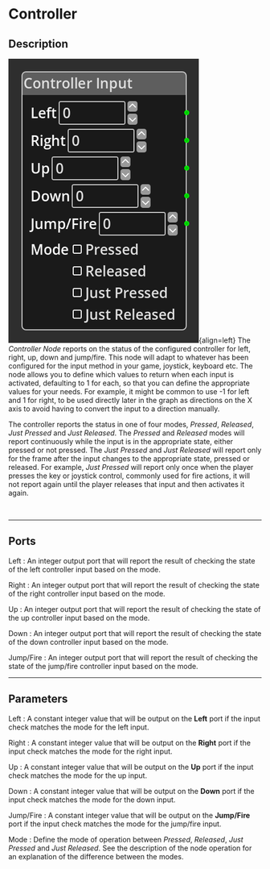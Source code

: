 
# Controller


## Description

![Controller Node](../../assets/nodes/controllerinput_node.png){align=left} The
*Controller Node* reports on the status of the configured controller for left,
right, up, down and jump/fire. This node will adapt to whatever has been
configured for the input method in your game, joystick, keyboard etc. The node
allows you to define which values to return when each input is activated,
defaulting to 1 for each, so that you can define the appropriate values for
your needs. For example, it might be common to use -1 for left and 1 for right,
to be used directly later in the graph as directions on the X axis to avoid
having to convert the input to a direction manually.

The controller reports the status in one of four modes, *Pressed*, *Released*,
*Just Pressed* and *Just Released*. The *Pressed* and *Released* modes will
report continuously while the input is in the appropriate state, either pressed
or not pressed. The *Just Pressed* and *Just Released* will report only for the
frame after the input changes to the appropriate state, pressed or released.
For example, *Just Pressed* will report only once when the player presses the
key or joystick control, commonly used for fire actions, it will not report
again until the player releases that input and then activates it again.

<br style="clear:left"/>
  
-------

## Ports

Left 
: An integer output port that will report the result of checking the state of the
  left controller input based on the mode.

Right 
: An integer output port that will report the result of checking the state of the
  right controller input based on the mode.

Up 
: An integer output port that will report the result of checking the state of the
  up controller input based on the mode.

Down 
: An integer output port that will report the result of checking the state of the
  down controller input based on the mode.

Jump/Fire 
: An integer output port that will report the result of checking the state of the
  jump/fire controller input based on the mode.


-------

## Parameters

Left 
: A constant integer value that will be output on the __Left__ port if the input
  check matches the mode for the left input.

Right 
: A constant integer value that will be output on the __Right__ port if the input
  check matches the mode for the right input.

Up 
: A constant integer value that will be output on the __Up__ port if the input
  check matches the mode for the up input.

Down 
: A constant integer value that will be output on the __Down__ port if the input
 check matches the mode for the down input.

Jump/Fire 
: A constant integer value that will be output on the __Jump/Fire__ port if the
  input check matches the mode for the jump/fire input.

Mode
: Define the mode of operation between *Pressed*, *Released*, *Just Pressed* and
  *Just Released*. See the description of the node operation for an explanation
  of the difference between the modes.
